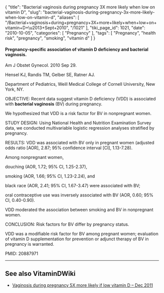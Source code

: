 {
    "title": "Bacterial vaginosis during pregnancy 3X more likely when low on vitamin D",
    "slug": "bacterial-vaginosis-during-pregnancy-3x-more-likely-when-low-on-vitamin-d",
    "aliases": [
        "/Bacterial+vaginosis+during+pregnancy+3X+more+likely+when+low+on+vitamin+D+\u2013+Sept+2010",
        "/1021"
    ],
    "tiki_page_id": 1021,
    "date": "2010-10-05",
    "categories": [
        "Pregnancy"
    ],
    "tags": [
        "Pregnancy",
        "health risk",
        "pregnancy",
        "smoking",
        "vitamin d"
    ]
}


#### Pregnancy-specific association of vitamin D deficiency and bacterial vaginosis.

Am J Obstet Gynecol. 2010 Sep 29. 

Hensel KJ, Randis TM, Gelber SE, Ratner AJ.

Department of Pediatrics, Weill Medical College of Cornell University, New York, NY.

OBJECTIVE: Recent data suggest vitamin D deficiency (VDD) is associated with  **bacterial vaginosis**  (BV) during pregnancy. 

We hypothesized that VDD is a risk factor for BV in nonpregnant women.

STUDY DESIGN: Using National Health and Nutrition Examination Survey data, we conducted multivariable logistic regression analyses stratified by pregnancy.

RESULTS: VDD was associated with BV only in pregnant women (adjusted odds ratio <span>[AOR]</span>, 2.87; 95% confidence interval <span>[CI]</span>, 1.13-7.28). 

Among nonpregnant women, 

douching (AOR, 1.72; 95% CI, 1.25-2.37), 

smoking (AOR, 1.66; 95% CI, 1.23-2.24), and 

black race (AOR, 2.41; 95% CI, 1.67-3.47) were associated with BV; 

oral contraceptive use was inversely associated with BV (AOR, 0.60; 95% CI, 0.40-0.90). 

VDD moderated the association between smoking and BV in nonpregnant women.

CONCLUSION: Risk factors for BV differ by pregnancy status. 

VDD was a modifiable risk factor for BV among pregnant women; evaluation of vitamin D supplementation for prevention or adjunct therapy of BV in pregnancy is warranted.  

PMID: 20887971

---

## See also VitaminDWiki

* [Vaginosis during pregnancy 5X more likely if low vitamin D – Dec 2011](/posts/vaginosis-during-pregnancy-5x-more-likely-if-low-vitamin-d)